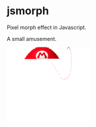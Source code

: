 # jsmorph
Pixel morph effect in Javascript.

A small amusement.

![Screenshot](https://raw.githubusercontent.com/luismedel/jsmorph/master/screenshot.png "Screenshot")
